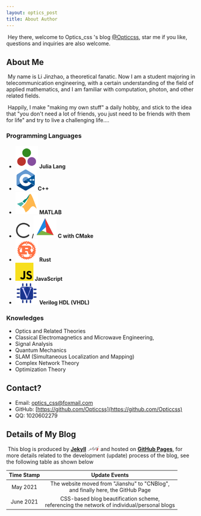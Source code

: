 ```yaml
---
layout: optics_post
title: About Author
---
```


​	Hey there, welcome to Optics_css 's blog [@Opticcss](https://opticcss.github.io/), star me if you like, questions and inquiries are also welcome.

## About Me

​	My name is Li Jinzhao, a theoretical fanatic. Now I am a student majoring in telecommunication engineering, with a certain understanding of the field of applied mathematics, and I am familiar with computation, photon, and other related fields.

​	Happily, I make "making my own stuff" a daily hobby, and stick to the idea that "you don't need a lot of friends, you just need to be friends with them for life" and try to live a challenging life....

### Programming Languages

- <img src="..\static\img\julialang.svg" alt="julialang" style="zoom:15%;" /> **Julia Lang**
- <img src="..\static\img\cpplang.svg" alt="cpplang" style="zoom:14%;" /> **C++**
- <img src="..\static\img\matlablang.svg" alt="matlablang" style="zoom:15%;" /> **MATLAB**
- <img src="..\static\img\clang.svg" alt="clang" style="zoom:10%;" /> **/**<img src="..\static\img\cmake.svg" alt="cmake" style="zoom:15%;" /> **C with CMake**
- <img src="..\static\img\rustlang.svg" alt="rustlang" style="zoom: 15%;" /> **Rust**
- <img src="..\static\img\javascriptlang.svg" alt="javascriptlang" style="zoom:12%;" /> **JavaScript**
- <img src="..\static\img\veriloglang.svg" alt="veriloglang" style="zoom:15%;" /> **Verilog HDL (VHDL)**

### Knowledges

- Optics and Related Theories
- Classical Electromagnetics and Microwave Engineering,
- Signal Analysis
- Quantum Mechanics
- SLAM (Simultaneous Localization and Mapping)
- Complex Network Theory
- Optimization Theory

## **Contact?**

- Email: [optics_css@foxmail.com](mailto:optics_css@foxmail.com)
- GitHub: [https://github.com/Opticcss](https://github.com/Opticcss)
- QQ: 1020602279

## **Details of My Blog**

​	This blog is produced by [**Jekyll**](https://jekyllrb.com/) <img src="..\static\img\jekyll.svg" alt="jekyll" style="zoom:3%;" /> and hosted on [**GitHub Pages**](https://pages.github.com/), for more details related to the development (update) process of the blog, see the following table as shown below

| **Time Stamp** |                      **Update Events**                       |
| :------------: | :----------------------------------------------------------: |
|    May 2021    | The website moved from "Jianshu" to "CNBlog",<br />and finally here, the GitHub Page |
|   June 2021    | CSS-based blog beautification scheme,<br />referencing the network of individual/personal blogs |


